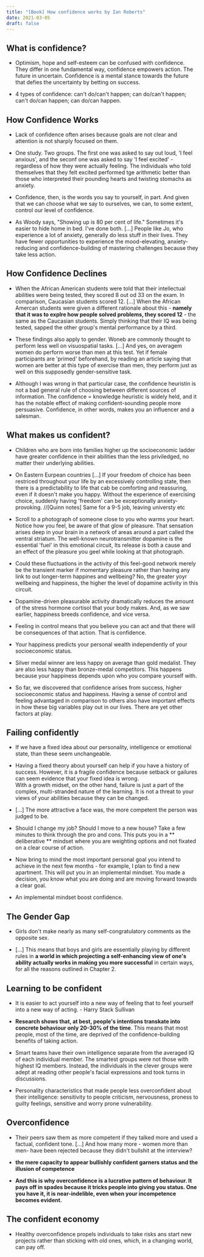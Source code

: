 ```yaml
---
title: "[Book] How confidence works by Ian Roberts"
date: 2021-03-05
draft: false
---
```

## What is confidence?
* Optimism, hope and self-esteem can be confused with confidence. They differ in one fundamental way, confidence empowers action.
The future in uncertain. Confidence is a mental stance towards the future that defies the uncertainty by betting on success.


* 4 types of confidence: can't do/can't happen; can do/can't happen; can't do/can happen; can do/can happen.

## How Confidence Works

* Lack of confidence often arises because goals are not clear and attention is not sharply focused on them.

* One study. Two groups. The first one was asked to say out loud, 'I feel anxious', and the seconf one was asked to say 'I feel excited' - regardless of how they were actually feeling. The individuals who told themselves that they felt excited performed tge arithmetic better than those who interpreted their pounding hearts and twisting stomachs as anxiety.

* Confidence, then, is the words you say to yourself, in part. And given that we can choose what we say to ourselves, we can, to some extent, control our level of confidence.

* As Woody says, "Showing up is 80 per cent of life." Sometimes it's easier to hide home in bed. I've done both.
[...] People like Jo, who experience a lot of anxiety, generally do less stuff in their lives. They have fewer opportunities to experience the mood-elevating, anxiety-reducing and confidence-building of mastering challenges because they take less action.

## How Confidence Declines
* When the African American students were told that their intellectual abilities were being tested, they scored 8 out od 33 on the exam. In comparison, Caucasian students scored 12. [...]
When the African Amercan students were given a different rationale about this - **namely that it was to explre how people solved problems, they scored 12** - the same as the Caucasian students.
Simply thinking that their IQ was being tested, sapped the other group's mental performance by a third.

* These findings also apply to gender. Woneb are commonly thought to perform less well on visuospatial tasks.
[...] And yes, on averagem women do perform worse than men at this test. Yet if female participants are 'primed' beforehand, by reading an article saying that women are better at this type of exercise than men, they perform just as well on this supposedly gender-sensitive task.

* Although I was wrong in that particular case, the confidence heuristin is not a bad general rule of choosing between different sources of information. The confidence = knowledge heuristic is widely held, and it has the notable effect of making confident-sounding people more persuasive. Confidence, in other words, makes you an influencer and a salesman.

## What makes us confident?
* Children who are born into families higher up the socioeconomic ladder have greater confidence in their abilities than the less priviledged, no matter their underlying abilities.

* On Eastern Eurpean countries [...]
If your freedom of choice has been restriced throughout your life by an excessively controlling state, then there is a predictability to life that cab be comforting and reassuring, even if it doesn't make you happy. Without the experience of exercising choice, suddenly having 'freedom' can be exceptionally anxiety-provoking. //[Quinn notes] Same for a 9-5 job, leaving universty etc

* Scroll to a photograph of someone close to you who warms your heart. Notice how you feel, be aware of that glow of pleasure. That sensation arises deep in your brain in a network of areas around a part called the ventral striatum. The well-known neurotransmitter dopamine is the essential 'fuel' in this emotional circuit, Its release is both a cause and an effect of the pleasure you geel while looking at that photograph.

* Could these fluctuations in the activity of this feel-good network merely be the transient marker if momentary pleasure rather than having any link to out longer-term happines and wellbeing? No, the greater yoyr wellbeing and happiness, the higher the level of dopamine activity in this circuit.

* Dopamine-driven pleasurable activity dramatically reduces the amount of the stress hormone cortisol that your body makes. And, as we saw earlier, happiness breeds confidence, and vice versa.

* Feeling in control means that you believe you can act and that there will be consequences of that action. That is confidence.

* Your happiness predicts your personal wealth independently of your socioeconomic status.

* Silver medal winner are less happy on average than gold medalist. They are also less happy than bronze-medal competitors. This happens because your happiness depends upon who you compare yourself with.

* So far, we discovered that confidence arises from success, higher socioeconomic status and happiness. Having a sense of control and feeling advantaged in comparison to others also have important effects in how these big variables play out in our lives. There are yet other factors at play.

## Failing confidently

* If we have a fixed idea about our personality, intelligence or emotional state, than these seem unchangeable.

* Having a fixed theory about yourself can help if you have a history of success. However, it is a fragile confidence because setback or gailures can seem evidence that your fixed idea is wrong.
\
With a growth midset, on the other hand, failure is just a part of the complex, multi-stranded nature of the learning. It is not a threat to your views of your abilities because they can be changed.

* [...] The more attractive a face was, the more competent the person was judged to be.

* Should I change my job? Should I move to a new house? Take a few minutes to think through the pro and cons. This puts you in a ** deliberative ** mindset where you are weighting options and not fixated on a clear course of action.

* Now bring to mind the most important personal goal you intend to achieve in the next few months - for example, I plan to find a new apartment. This will put you in an implemental mindset. You made a decision, you know what you are doing and are moving forward towards a clear goal.

* An implemental mindset boost confidence.

## The Gender Gap
* Girls don't make nearly as many self-congratulatory comments as the opposite sex.

* [...] This means that boys and girls are essentially playing by different rules in **a world in which projecting a self-enhancing view of one's ability actually works in making you more successful** in certain ways, for all the reasons outlined in Chapter 2.

## Learning to be confident
* It is easier to act yourself into a new way of feeling that to feel yourself into a new way of acting. - Harry Stack Sullivan

* **Research shows that, at best, people's intentions transkate into concrete behaviour only 20-30% of the time**.  This means that most people, most of the time, are deprived of the confidence-building benefits of taking action.

* Smart teams have their own intelligence separate from the averaged IQ of each individual member. The smartest groups were not those with highest IQ members. Instead, the individuals in the clever groups were adept at reading other people's facial expressions and took turns in discussions.

* Personality characteristics that made people less overconfident about their intelligence: sensitivity to people criticism, nervousness, proness to guilty feelings, sensitive and worry prone vulnerability.

## Overconfidence
* Their peers saw them as more competent if they talked more and used a factual, confident tone. [...] And how many more - women more than men- have been rejected because they didn't bullshit at the interview?

* **the mere capacity to appear bullishly confident garners status and the illusion of competence**

* **And this is why overconfidence is a lucrative pattern of behaviour. It pays off in spades because it tricks people into giving you status. One you have it, it is near-indelible, even when your incompetence becomes evident.**

## The confident economy
* Healthy overconfidence propels individuals to take risks ans start new projects rather than sticking with old ones, which, in a changing world, can pay off.
